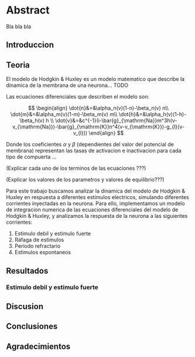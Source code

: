 # Abstract

Bla bla bla

## Introduccion

## Teoria

El modelo de Hodgkin & Huxley es un modelo matematico que describe la dinamica de la membrana de una neurona... TODO

Las ecuaciones diferenciales que describen el modelo son:

$$
\begin{align}
\dot{n}&=&\alpha_n(v)(1-n)-\beta_n(v) n\\
\dot{m}&=&\alpha_m(v)(1-m)-\beta_m(v) m\\
\dot{h}&=&\alpha_h(v)(1-h)-\beta_h(v) h \\
\dot{v}&=&c^{-1}(i-\bar{g}_{\mathrm{Na}}m^3h(v-v_{\mathrm{Na}})-\bar{g}_{\mathrm{K}}n^4(v-v_{\mathrm{K}})-g_{l}(v-v_{l}))
\end{align}
$$

Donde los coeficientes $\alpha$ y $\beta$ (dependientes del valor del potencial de membrana) representan las tasas de activacion e inactivacion para cada tipo de compuerta ...

(Explicar cada uno de los terminos de las ecuaciones ???)

(Explicar los valores de los parametros y valores de equilibrio???)

Para este trabajo buscamos analizar la dinamica del modelo de Hodgkin & Huxley en respuesta a diferentes estimulos electricos, simulando diferentes corrientes inyectadas en la neurona. Para ello, implementamos un modelo de integracion numerica de las ecuaciones diferenciales del modelo de Hodgkin & Huxley, y analizamos la respuesta de la neurona a las siguientes corrientes:

1. Estimulo debil y estimulo fuerte
2. Ráfaga de estimulos
3. Período refractario
4. Estimulos espontaneos

## Resultados

### Estimulo debil y estimulo fuerte


## Discusion

## Conclusiones

## Agradecimientos

